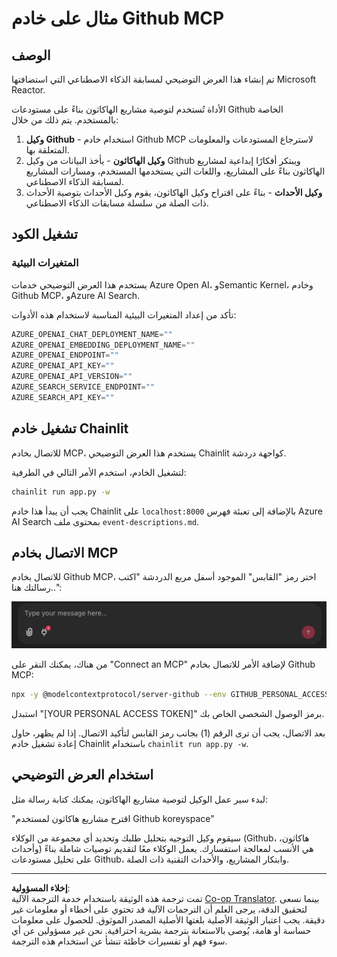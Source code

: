 <!--
CO_OP_TRANSLATOR_METADATA:
{
  "original_hash": "9bf0395cbc541ce8db2a9699c8678dfc",
  "translation_date": "2025-08-29T10:57:22+00:00",
  "source_file": "11-agentic-protocols/code_samples/github-mcp/README.md",
  "language_code": "ar"
}
-->
# مثال على خادم Github MCP

## الوصف

تم إنشاء هذا العرض التوضيحي لمسابقة الذكاء الاصطناعي التي استضافتها Microsoft Reactor.

الأداة تُستخدم لتوصية مشاريع الهاكاثون بناءً على مستودعات Github الخاصة بالمستخدم. يتم ذلك من خلال:

1. **وكيل Github** - استخدام خادم Github MCP لاسترجاع المستودعات والمعلومات المتعلقة بها.
2. **وكيل الهاكاثون** - يأخذ البيانات من وكيل Github ويبتكر أفكارًا إبداعية لمشاريع الهاكاثون بناءً على المشاريع، واللغات التي يستخدمها المستخدم، ومسارات المشاريع لمسابقة الذكاء الاصطناعي.
3. **وكيل الأحداث** - بناءً على اقتراح وكيل الهاكاثون، يقوم وكيل الأحداث بتوصية الأحداث ذات الصلة من سلسلة مسابقات الذكاء الاصطناعي.

## تشغيل الكود

### المتغيرات البيئية

يستخدم هذا العرض التوضيحي خدمات Azure Open AI، وSemantic Kernel، وخادم Github MCP، وAzure AI Search.

تأكد من إعداد المتغيرات البيئية المناسبة لاستخدام هذه الأدوات:

```python
AZURE_OPENAI_CHAT_DEPLOYMENT_NAME=""
AZURE_OPENAI_EMBEDDING_DEPLOYMENT_NAME=""
AZURE_OPENAI_ENDPOINT=""
AZURE_OPENAI_API_KEY=""
AZURE_OPENAI_API_VERSION=""
AZURE_SEARCH_SERVICE_ENDPOINT=""
AZURE_SEARCH_API_KEY=""
``` 

## تشغيل خادم Chainlit

للاتصال بخادم MCP، يستخدم هذا العرض التوضيحي Chainlit كواجهة دردشة.

لتشغيل الخادم، استخدم الأمر التالي في الطرفية:

```bash
chainlit run app.py -w
```

يجب أن يبدأ هذا خادم Chainlit على `localhost:8000` بالإضافة إلى تعبئة فهرس Azure AI Search بمحتوى ملف `event-descriptions.md`.

## الاتصال بخادم MCP

للاتصال بخادم Github MCP، اختر رمز "القابس" الموجود أسفل مربع الدردشة "اكتب رسالتك هنا..":

![MCP Connect](../../../../../translated_images/mcp-chainlit-1.7ed66d648e3cfb28f1ea5f320b91e4404df4a24a0f236ce3de999666621f1cfc.ar.png)

من هناك، يمكنك النقر على "Connect an MCP" لإضافة الأمر للاتصال بخادم Github MCP:

```bash
npx -y @modelcontextprotocol/server-github --env GITHUB_PERSONAL_ACCESS_TOKEN=[YOUR PERSONAL ACCESS TOKEN]
```

استبدل "[YOUR PERSONAL ACCESS TOKEN]" برمز الوصول الشخصي الخاص بك.

بعد الاتصال، يجب أن ترى الرقم (1) بجانب رمز القابس لتأكيد الاتصال. إذا لم يظهر، حاول إعادة تشغيل خادم Chainlit باستخدام `chainlit run app.py -w`.

## استخدام العرض التوضيحي

لبدء سير عمل الوكيل لتوصية مشاريع الهاكاثون، يمكنك كتابة رسالة مثل:

"اقترح مشاريع هاكاثون لمستخدم Github koreyspace"

سيقوم وكيل التوجيه بتحليل طلبك وتحديد أي مجموعة من الوكلاء (Github، هاكاثون، وأحداث) هي الأنسب لمعالجة استفسارك. يعمل الوكلاء معًا لتقديم توصيات شاملة بناءً على تحليل مستودعات Github، وابتكار المشاريع، والأحداث التقنية ذات الصلة.

---

**إخلاء المسؤولية**:  
تمت ترجمة هذه الوثيقة باستخدام خدمة الترجمة الآلية [Co-op Translator](https://github.com/Azure/co-op-translator). بينما نسعى لتحقيق الدقة، يرجى العلم أن الترجمات الآلية قد تحتوي على أخطاء أو معلومات غير دقيقة. يجب اعتبار الوثيقة الأصلية بلغتها الأصلية المصدر الموثوق. للحصول على معلومات حساسة أو هامة، يُوصى بالاستعانة بترجمة بشرية احترافية. نحن غير مسؤولين عن أي سوء فهم أو تفسيرات خاطئة تنشأ عن استخدام هذه الترجمة.